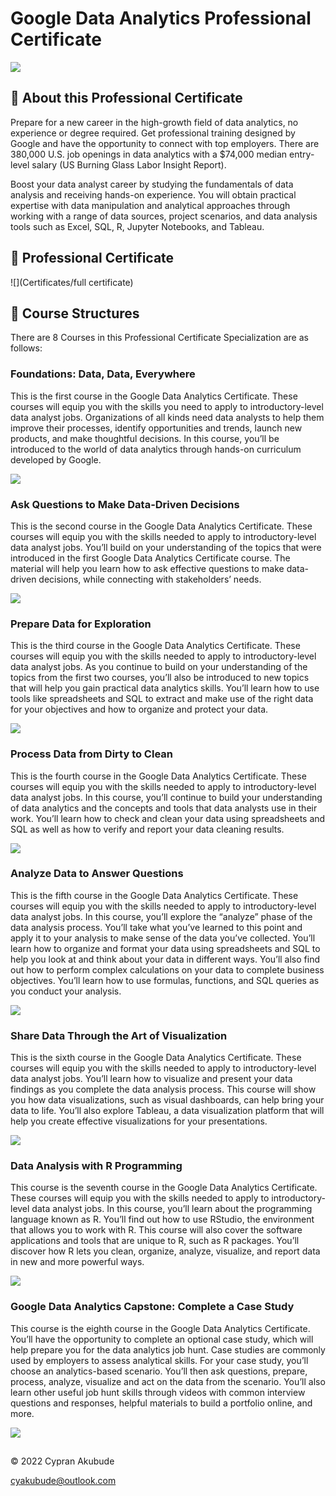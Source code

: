 # Google Data Analytics Professional Certificate                                     
![](Certificates/certificate-badge.png)


## 📍 About this Professional Certificate
Prepare for a new career in the high-growth field of data analytics, no experience or degree required. Get professional training designed by Google and have the opportunity to connect with top employers. There are 380,000 U.S. job openings in data analytics with a $74,000 median entry-level salary (US Burning Glass Labor Insight Report).

Boost your data analyst career by studying the fundamentals of data analysis and receiving hands-on experience. You will obtain practical expertise with data manipulation and analytical approaches through working with a range of data sources, project scenarios, and data analysis tools such as Excel, SQL, R, Jupyter Notebooks, and Tableau.


## 🥇 Professional Certificate
![](Certificates/full certificate)


## 📙 Course Structures
There are 8 Courses in this Professional Certificate Specialization are as follows:

### Foundations: Data, Data, Everywhere
This is the first course in the Google Data Analytics Certificate. These courses will equip you with the skills you need to apply to introductory-level data analyst jobs. Organizations of all kinds need data analysts to help them improve their processes, identify opportunities and trends, launch new products, and make thoughtful decisions. In this course, you’ll be introduced to the world of data analytics through hands-on curriculum developed by Google.

![](Certificates/data-foundations.png)

### Ask Questions to Make Data-Driven Decisions
This is the second course in the Google Data Analytics Certificate. These courses will equip you with the skills needed to apply to introductory-level data analyst jobs. You’ll build on your understanding of the topics that were introduced in the first Google Data Analytics Certificate course. The material will help you learn how to ask effective questions to make data-driven decisions, while connecting with stakeholders’ needs. 

![](Certificates/ask-questions-to-make-data-driven-decisions.png)

### Prepare Data for Exploration
This is the third course in the Google Data Analytics Certificate. These courses will equip you with the skills needed to apply to introductory-level data analyst jobs. As you continue to build on your understanding of the topics from the first two courses, you’ll also be introduced to new topics that will help you gain practical data analytics skills. You’ll learn how to use tools like spreadsheets and SQL to extract and make use of the right data for your objectives and how to organize and protect your data. 

![](Certificates/prepare-data-for-exploration.png)

### Process Data from Dirty to Clean
This is the fourth course in the Google Data Analytics Certificate. These courses will equip you with the skills needed to apply to introductory-level data analyst jobs. In this course, you’ll continue to build your understanding of data analytics and the concepts and tools that data analysts use in their work. You’ll learn how to check and clean your data using spreadsheets and SQL as well as how to verify and report your data cleaning results. 

![](Certificates/process-data-from-dirty-to-clean.png)

### Analyze Data to Answer Questions
This is the fifth course in the Google Data Analytics Certificate. These courses will equip you with the skills needed to apply to introductory-level data analyst jobs. In this course, you’ll explore the “analyze” phase of the data analysis process. You’ll take what you’ve learned to this point and apply it to your analysis to make sense of the data you’ve collected. You’ll learn how to organize and format your data using spreadsheets and SQL to help you look at and think about your data in different ways. You’ll also find out how to perform complex calculations on your data to complete business objectives. You’ll learn how to use formulas, functions, and SQL queries as you conduct your analysis.

![](Certificates/analyze-data-to-answer-questions.png)

### Share Data Through the Art of Visualization
This is the sixth course in the Google Data Analytics Certificate. These courses will equip you with the skills needed to apply to introductory-level data analyst jobs. You’ll learn how to visualize and present your data findings as you complete the data analysis process. This course will show you how data visualizations, such as visual dashboards, can help bring your data to life. You’ll also explore Tableau, a data visualization platform that will help you create effective visualizations for your presentations.

![](Certificates/share-data-through-the-art-of-visualization.png)

### Data Analysis with R Programming
This course is the seventh course in the Google Data Analytics Certificate. These courses will equip you with the skills needed to apply to introductory-level data analyst jobs. In this course, you’ll learn about the programming language known as R. You’ll find out how to use RStudio, the environment that allows you to work with R. This course will also cover the software applications and tools that are unique to R, such as R packages. You’ll discover how R lets you clean, organize, analyze, visualize, and report data in new and more powerful ways. 

![](Certificates/data-analysis-with-r-programming.png)

### Google Data Analytics Capstone: Complete a Case Study
This course is the eighth course in the Google Data Analytics Certificate. You’ll have the opportunity to complete an optional case study, which will help prepare you for the data analytics job hunt. Case studies are commonly used by employers to assess analytical skills. For your case study, you’ll choose an analytics-based scenario. You’ll then ask questions, prepare, process, analyze, visualize and act on the data from the scenario. You’ll also learn other useful job hunt skills through videos with common interview questions and responses, helpful materials to build a portfolio online, and more. 

![](Certificates/google-data-analytics-capstone)

## 
© 2022 Cypran Akubude

<cyakubude@outlook.com>
